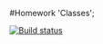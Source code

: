 #Homework 'Classes';

[![Build status](https://ci.appveyor.com/api/projects/status/b35fxsqmw8h86lv9?svg=true)](https://ci.appveyor.com/project/Khavatary/classes)